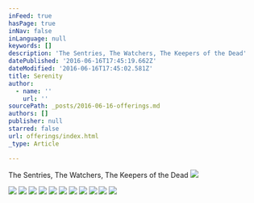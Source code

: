 ```yaml
---
inFeed: true
hasPage: true
inNav: false
inLanguage: null
keywords: []
description: 'The Sentries, The Watchers, The Keepers of the Dead'
datePublished: '2016-06-16T17:45:19.662Z'
dateModified: '2016-06-16T17:45:02.581Z'
title: Serenity
author:
  - name: ''
    url: ''
sourcePath: _posts/2016-06-16-offerings.md
authors: []
publisher: null
starred: false
url: offerings/index.html
_type: Article

---
```

The Sentries, The Watchers, The Keepers of the Dead
![](https://imgflo.herokuapp.com/graph/vahj1ThiexotieMo/b084c16ff61cffe2b280b8f2cd7ae04f/croprotate.jpg?cropheight=3841&cropwidth=5760&degrees=0&input=https%3A%2F%2Fthe-grid-user-content.s3-us-west-2.amazonaws.com%2F3ddb1d1a-7a88-41af-950a-6b7bb6a07038.jpg&x=0&y=0)

  
![](https://imgflo.herokuapp.com/graph/vahj1ThiexotieMo/4ac94857a67a6e444e6746637d6a116e/croprotate.jpg?cropheight=3841&cropwidth=5760&degrees=0&input=https%3A%2F%2Fthe-grid-user-content.s3-us-west-2.amazonaws.com%2F137f2e5b-4aa3-4269-a8bb-5fee5ddf5856.jpg&x=0&y=0)
![](https://imgflo.herokuapp.com/graph/vahj1ThiexotieMo/217a639501e1a9f74db3e365f5f52904/croprotate.jpg?cropheight=3841&cropwidth=5760&degrees=0&input=https%3A%2F%2Fthe-grid-user-content.s3-us-west-2.amazonaws.com%2F004f7890-71ca-4bff-b65b-8983b83034dc.jpg&x=0&y=0)
![](https://imgflo.herokuapp.com/graph/vahj1ThiexotieMo/02627f64d3fdd37fb71f4d18eeb3746c/croprotate.jpg?cropheight=3841&cropwidth=5760&degrees=0&input=https%3A%2F%2Fthe-grid-user-content.s3-us-west-2.amazonaws.com%2F7db34b4f-e5f4-4016-be2c-bcf439bb1568.jpg&x=0&y=0)
![](https://imgflo.herokuapp.com/graph/vahj1ThiexotieMo/976d895f473a6e46f185efef2521661a/croprotate.jpg?cropheight=3841&cropwidth=5760&degrees=0&input=https%3A%2F%2Fthe-grid-user-content.s3-us-west-2.amazonaws.com%2Fb6e49868-e516-43d4-b821-3233b6ffa785.jpg&x=0&y=0)
![](https://imgflo.herokuapp.com/graph/vahj1ThiexotieMo/1cf2e7790678728db261204f582468f7/croprotate.jpg?cropheight=3841&cropwidth=5760&degrees=0&input=https%3A%2F%2Fthe-grid-user-content.s3-us-west-2.amazonaws.com%2F498edb49-ef14-4b14-8d56-81df66f88d99.jpg&x=0&y=0)
![](https://imgflo.herokuapp.com/graph/vahj1ThiexotieMo/1d7e5ca29be447286d6c5de78a7b028d/croprotate.jpg?cropheight=3841&cropwidth=5760&degrees=0&input=https%3A%2F%2Fthe-grid-user-content.s3-us-west-2.amazonaws.com%2F3a0d3142-385b-4dc6-939c-9d728a79fb98.jpg&x=0&y=0)
![](https://imgflo.herokuapp.com/graph/vahj1ThiexotieMo/71baa4519823aa6b7076c98df3faa680/croprotate.jpg?cropheight=3841&cropwidth=5760&degrees=0&input=https%3A%2F%2Fthe-grid-user-content.s3-us-west-2.amazonaws.com%2F4f92c5e5-af6d-444d-b525-1f0997039443.jpg&x=0&y=0)
![](https://imgflo.herokuapp.com/graph/vahj1ThiexotieMo/35b9a682b2cdd072612504d7cf731f25/croprotate.jpg?cropheight=3841&cropwidth=5760&degrees=0&input=https%3A%2F%2Fthe-grid-user-content.s3-us-west-2.amazonaws.com%2F4a4ac31f-3c79-4fdb-a988-f778d40e5b54.jpg&x=0&y=0)
![](https://imgflo.herokuapp.com/graph/vahj1ThiexotieMo/d42322fb597940364d9102b5ec428897/croprotate.jpg?cropheight=3841&cropwidth=5760&degrees=0&input=https%3A%2F%2Fthe-grid-user-content.s3-us-west-2.amazonaws.com%2Fad95c398-3637-4e4b-8c42-d2ef65f0a078.jpg&x=0&y=0)
![](https://imgflo.herokuapp.com/graph/vahj1ThiexotieMo/88f552d7e7cfeaecc41b94a118af4071/croprotate.jpg?cropheight=3587&cropwidth=5379&degrees=0&input=https%3A%2F%2Fthe-grid-user-content.s3-us-west-2.amazonaws.com%2Fdfe16f31-d850-4583-8ed2-f82c257b0fd7.jpg&x=0&y=0)
![](https://imgflo.herokuapp.com/graph/vahj1ThiexotieMo/6ef74d1be2175950b33fb124d3e8ba1e/croprotate.jpg?cropheight=3841&cropwidth=5760&degrees=0&input=https%3A%2F%2Fthe-grid-user-content.s3-us-west-2.amazonaws.com%2F60536119-1b3d-4de4-b17c-ac935a6c5a6a.jpg&x=0&y=0)